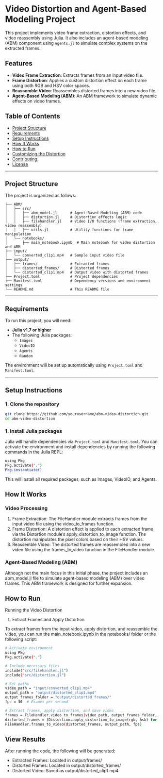 # Video Distortion and Agent-Based Modeling Project

This project implements video frame extraction, distortion effects, and video reassembly using Julia. It also includes an agent-based modeling (ABM) component using `Agents.jl` to simulate complex systems on the extracted frames.

## Features

- **Video Frame Extraction**: Extracts frames from an input video file.
- **Frame Distortion**: Applies a custom distortion effect on each frame using both RGB and HSV color spaces.
- **Reassemble Video**: Reassembles distorted frames into a new video file.
- **Agent-Based Modeling (ABM)**: An ABM framework to simulate dynamic effects on video frames.

## Table of Contents

- [Project Structure](#project-structure)
- [Requirements](#requirements)
- [Setup Instructions](#setup-instructions)
- [How It Works](#how-it-works)
- [How to Run](#how-to-run)
- [Customizing the Distortion](#customizing-the-distortion)
- [Contributing](#contributing)
- [License](#license)

---

## Project Structure

The project is organized as follows:

```
├── ABM/
│   ├── src/
│   │   ├── abm_model.jl      # Agent-Based Modeling (ABM) code
│   │   ├── distortion.jl     # Distortion effects logic
│   │   ├── filehandler.jl    # Video I/O functions (frame extraction, video reassembly)
│   │   ├── utils.jl          # Utility functions for frame manipulation
│   └── notebooks/
│       ├── main_notebook.ipynb  # Main notebook for video distortion and ABM
├── input/
│   └── converted_clip1.mp4   # Sample input video file
├── output/
│   ├── frames/               # Extracted frames
│   ├── distorted_frames/     # Distorted frames
│   └── distorted_clip1.mp4   # Output video with distorted frames
├── Project.toml              # Project dependencies
├── Manifest.toml             # Dependency versions and environment settings
└── README.md                 # This README file
```

---

## Requirements

To run this project, you will need:

- **Julia v1.7 or higher**
- The following Julia packages:
  - `Images`
  - `VideoIO`
  - `Agents`
  - `Random`

The environment will be set up automatically using `Project.toml` and `Manifest.toml`.

---

## Setup Instructions

### 1. Clone the repository

```bash
git clone https://github.com/yourusername/abm-video-distortion.git
cd abm-video-distortion
```

### 1. Install Julia packages

Julia will handle dependencies via `Project.toml` and `Manifest.toml`. You can activate the environment and install dependencies by running the following commands in the Julia REPL:

```bash
using Pkg
Pkg.activate(".")
Pkg.instantiate()
```

This will install all required packages, such as Images, VideoIO, and Agents.

## How It Works

### Video Processing

1.	Frame Extraction: The FileHandler module extracts frames from the input video file using the video_to_frames function.
2.	Frame Distortion: A distortion effect is applied to each extracted frame via the Distortion module’s apply_distortion_to_image function. The distortion manipulates the pixel colors based on their HSV values.
3.	Reassemble Video: The distorted frames are reassembled into a new video file using the frames_to_video function in the FileHandler module.

### Agent-Based Modeling (ABM)

Although not the main focus in this initial phase, the project includes an abm_model.jl file to simulate agent-based modeling (ABM) over video frames. This ABM framework is designed for further expansion.

## How to Run

Running the Video Distortion

1.	Extract Frames and Apply Distortion

To extract frames from the input video, apply distortion, and reassemble the video, you can run the main_notebook.ipynb in the notebooks/ folder or the following script:

```bash
# Activate environment
using Pkg
Pkg.activate(".")

# Include necessary files
include("src/filehandler.jl")
include("src/distortion.jl")

# Set paths
video_path = "input/converted_clip1.mp4"
output_path = "output/distorted_clip1.mp4"
output_frames_folder = "output/distorted_frames/"
fps = 30  # Frames per second

# Extract frames, apply distortion, and save video
frames = FileHandler.video_to_frames(video_path, output_frames_folder, fps)
distorted_frames = [Distortion.apply_distortion_to_image(rgb, hsb) for (rgb, hsb) in FileHandler.frames_to_matrices(frames)]
FileHandler.frames_to_video(distorted_frames, output_path, fps)
```

## View Results

After running the code, the following will be generated:

- Extracted Frames: Located in output/frames/
- Distorted Frames: Located in output/distorted_frames/
- Distorted Video: Saved as output/distorted_clip1.mp4
